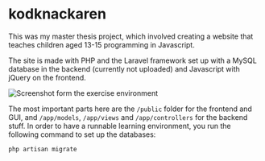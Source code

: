 kodknackaren
============

This was my master thesis project, which involved creating a website that teaches children aged 13-15 programming in Javascript. 

The site is made with PHP and the Laravel framework set up with a MySQL database in the backend (currently not uploaded) and Javascript with jQuery on the frontend.

<img src="http://i.imgur.com/l2jBy9p.png" title="Screenshot form the exercise environment"/>

The most important parts here are the `/public` folder for the frontend and GUI, and `/app/models`, `/app/views` and `/app/controllers` for the backend stuff. In order to have a runnable learning environment, you run the following command to set up the databases:

    php artisan migrate

